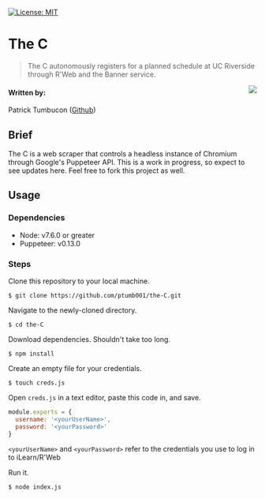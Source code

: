[![License: MIT](https://img.shields.io/badge/License-MIT-gold.svg)](https://opensource.org/licenses/MIT)

# The C 
> The C autonomously registers for a planned schedule at UC Riverside through R'Web and the Banner service. 
<img style="float: right;" src="https://upload.wikimedia.org/wikipedia/commons/thumb/a/a4/BigC_Box_Springs_Mountain.jpg/220px-BigC_Box_Springs_Mountain.jpg" >



#### Written by:

Patrick Tumbucon ([Github](https://github.com/ptumb001)) 

## Brief

The C is a web scraper that controls a headless instance of Chromium through Google's Puppeteer API. This is a work in progress, so expect to see updates here. Feel free to fork this project as well.

## Usage
### Dependencies

* Node: v7.6.0 or greater
* Puppeteer: v0.13.0


### Steps

Clone this repository to your local machine.

`$ git clone https://github.com/ptumb001/the-C.git`

Navigate to the newly-cloned directory.

`$ cd the-C`

Download dependencies. Shouldn't take too long.

`$ npm install`

Create an empty file for your credentials.

`$ touch creds.js`

Open `creds.js` in a text editor, paste this code in, and save.

```javascript
module.exports = {
  username: '<yourUserName>',
  password: '<yourPassword>'
}
```

`<yourUserName>` and `<yourPassword>` refer to the credentials you use to log in to iLearn/R'Web

Run it.

`$ node index.js`

